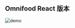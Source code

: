 ## Omnifood React 版本

![demo](https://github.com/ArunKuo/omnifoodpractice/blob/master/demoGIF/demo.gif)